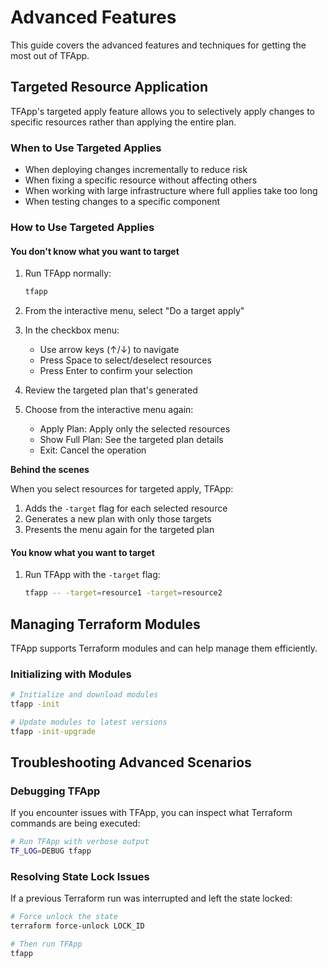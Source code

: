 # Advanced Features

This guide covers the advanced features and techniques for getting the most out of TFApp.

## Targeted Resource Application

TFApp's targeted apply feature allows you to selectively apply changes to specific resources rather than applying the entire plan.

### When to Use Targeted Applies

- When deploying changes incrementally to reduce risk
- When fixing a specific resource without affecting others
- When working with large infrastructure where full applies take too long
- When testing changes to a specific component

### How to Use Targeted Applies

#### You don't know what you want to target
1. Run TFApp normally:
   ```bash
   tfapp
   ```

2. From the interactive menu, select "Do a target apply"

3. In the checkbox menu:
   - Use arrow keys (↑/↓) to navigate
   - Press Space to select/deselect resources
   - Press Enter to confirm your selection

4. Review the targeted plan that's generated
   
5. Choose from the interactive menu again:
   - Apply Plan: Apply only the selected resources
   - Show Full Plan: See the targeted plan details
   - Exit: Cancel the operation

**Behind the scenes**

When you select resources for targeted apply, TFApp:

1. Adds the `-target` flag for each selected resource
2. Generates a new plan with only those targets
3. Presents the menu again for the targeted plan

#### You know what you want to target

1. Run TFApp with the `-target` flag:
   ```bash
   tfapp -- -target=resource1 -target=resource2
   ```

## Managing Terraform Modules

TFApp supports Terraform modules and can help manage them efficiently.

### Initializing with Modules

```bash
# Initialize and download modules
tfapp -init

# Update modules to latest versions
tfapp -init-upgrade
```

## Troubleshooting Advanced Scenarios

### Debugging TFApp

If you encounter issues with TFApp, you can inspect what Terraform commands are being executed:

```bash
# Run TFApp with verbose output
TF_LOG=DEBUG tfapp
```

### Resolving State Lock Issues

If a previous Terraform run was interrupted and left the state locked:

```bash
# Force unlock the state
terraform force-unlock LOCK_ID

# Then run TFApp
tfapp
```
